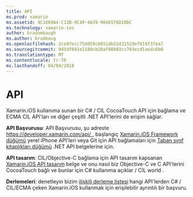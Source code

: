 ```yaml
---
title: API
ms.prod: xamarin
ms.assetid: 4C1669A4-C12B-9C49-4A39-9046576D10DC
ms.technology: xamarin-ios
author: bradumbaugh
ms.author: brumbaug
ms.openlocfilehash: 2ce97ecc75dd59c0851db22431529ef819f37ea7
ms.sourcegitcommit: 945df041e2180cb20af08b83cc703ecd1aedc6b0
ms.translationtype: MT
ms.contentlocale: tr-TR
ms.lasthandoff: 04/04/2018
---
```

# <a name="api"></a>API

Xamarin.iOS kullanıma sunan bir C# / CIL CocoaTouch API için bağlama ve ECMA CIL API'ları ve diğer çeşitli .NET API'lerini de erişim sağlar.

 **API Başvurusu**: API Başvurusu, şu adreste [ https://developer.xamarin.com/api/ ](https://developer.xamarin.com/api/), başlangıç [Xamarin.iOS Framework düğümü](https://developer.xamarin.com/api/root/ios-unified/) yerel iPhone API'leri veya Git için API bağlamaları için [ Taban sınıf kitaplıkları düğümü](https://developer.xamarin.com/api/root/classlib/) .NET API belgelerine için.

 **API tasarım**: CIL/Objective-C bağlama için API tasarım kapsanan [Xamarin.iOS API tasarım](~/ios/internals/api-design/index.md) belge ve onu nasıl biz Objective-C ve C API'lerini CocoaTouch bağlı ve bunlar için C# kullanıma açıklar / CIL world .

 **Derlemeleri**: denetleyin bizim [ilişkili derleme listesi](~/cross-platform/internals/available-assemblies.md) hangi API'lerden C# / CIL/ECMA çeken Xamarin.iOS kullanmak için erişilebilir ayrıntılı bir başvuru.
